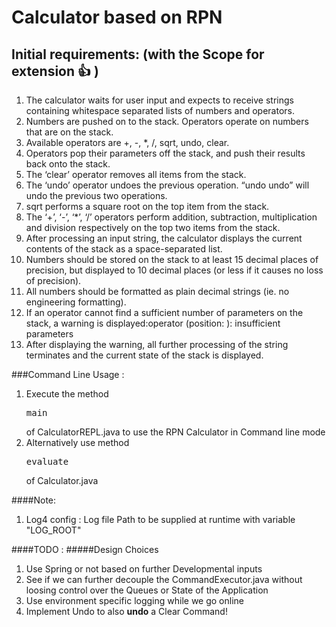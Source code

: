 # Calculator based on RPN
## Initial requirements: (with the Scope for extension 👍 )

1. The calculator waits for user input and expects to receive strings containing whitespace separated lists of numbers and operators.
2. Numbers are pushed on to the stack. Operators operate on numbers that are on the stack.
3. Available operators are +, -, *, /, sqrt, undo, clear.
4. Operators pop their parameters off the stack, and push their results back onto the stack.
5. The ‘clear’ operator removes all items from the stack.
6. The ‘undo’ operator undoes the previous operation. “undo undo” will undo the previous two operations.
7. sqrt performs a square root on the top item from the stack.
8. The ‘+’, ‘-’, ‘*’, ‘/’ operators perform addition, subtraction, multiplication and division respectively on the top two items from the stack.
9. After processing an input string, the calculator displays the current contents of the stack as a space-separated list.
10. Numbers should be stored on the stack to at least 15 decimal places of precision, but displayed to 10 decimal places (or less if it causes no loss of precision).
11. All numbers should be formatted as plain decimal strings (ie. no engineering formatting).
12. If an operator cannot find a sufficient number of parameters on the stack, a warning is displayed:operator (position: ): insufficient parameters
13. After displaying the warning, all further processing of the string terminates and the current state of the stack is displayed.

###Command Line Usage :
1. Execute the method <pre>main</pre> of CalculatorREPL.java to use the RPN Calculator in Command line mode
2. Alternatively use method <pre>evaluate</pre>  of Calculator.java

####Note: 
1. Log4 config : Log file Path to be supplied at runtime with variable "LOG_ROOT"

####TODO :
#####Design Choices
1. Use Spring or not based on further Developmental inputs
2. See if we can further decouple the CommandExecutor.java without loosing control over the Queues or State of the Application
3. Use environment specific logging while we go online 
4. Implement Undo to also **undo** a Clear Command!